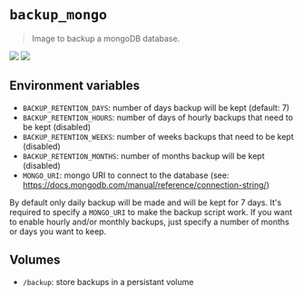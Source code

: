 `backup_mongo`
==============

> Image to backup a mongoDB database.

[![](https://images.microbadger.com/badges/image/ludovicm67/backup_mongo.svg)](https://microbadger.com/images/ludovicm67/backup_mongo)
[![](https://images.microbadger.com/badges/version/ludovicm67/backup_mongo.svg)](https://microbadger.com/images/ludovicm67/backup_mongo)

## Environment variables

  - `BACKUP_RETENTION_DAYS`: number of days backup will be kept (default: 7)
  - `BACKUP_RETENTION_HOURS`: number of days of hourly backups that need to be kept (disabled)
  - `BACKUP_RETENTION_WEEKS`: number of weeks backups that need to be kept (disabled)
  - `BACKUP_RETENTION_MONTHS`: number of months backup will be kept (disabled)
  - `MONGO_URI`: mongo URI to connect to the database
    (see: https://docs.mongodb.com/manual/reference/connection-string/)

By default only daily backup will be made and will be kept for 7 days.
It's required to specify a `MONGO_URI` to make the backup script work.
If you want to enable hourly and/or monthly backups, just specify a number of months or days you want to keep.

## Volumes

  - `/backup`: store backups in a persistant volume
